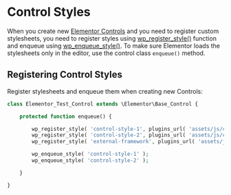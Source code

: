 # Control Styles

When you create new [Elementor Controls](/controls/) and you need to register custom stylesheets, you need to register styles  using [wp_register_style()](https://developer.wordpress.org/reference/functions/wp_register_style/) function and enqueue using [wp_enqueue_style()](https://developer.wordpress.org/reference/functions/wp_enqueue_style/). To make sure Elementor loads the stylesheets only in the editor, use the control class `enqueue()` method.

## Registering Control Styles

Register stylesheets and enqueue them when creating new Controls:

```php
class Elementor_Test_Control extends \Elementor\Base_Control {

	protected function enqueue() {

		wp_register_style( 'control-style-1', plugins_url( 'assets/js/control-style-1.js', __FILE__ ) );
		wp_register_style( 'control-style-2', plugins_url( 'assets/js/control-style-2.js', __FILE__ ), [ 'external-framework' ] );
		wp_register_style( 'external-framework', plugins_url( 'assets/js/libs/external-framework.js', __FILE__ ) );

		wp_enqueue_style( 'control-style-1' );
		wp_enqueue_style( 'control-style-2' );

	}

}
```
